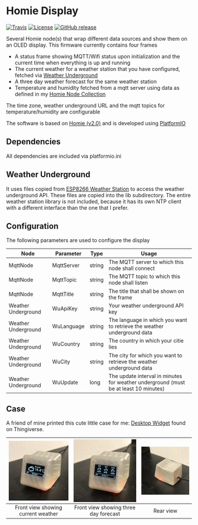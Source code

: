 # Homie Display

[![Travis](https://img.shields.io/travis/luebbe/homie-display.svg?branch=master&style=flat)](https://travis-ci.org/luebbe/homie-display)
[![License](https://img.shields.io/github/license/mashape/apistatus.svg?style=flat)](https://opensource.org/licenses/MIT)
[![GitHub release](https://img.shields.io/github/release/luebbe/homie-display.svg?style=flat)](https://github.com/luebbe/homie-display/releases)

Several Homie node(s) that wrap different data sources and show them on an OLED display.
This firmware currently contains four frames

* A status frame showing MQTT/Wifi status upon initialization and the current time when everything is up and running
* The current weather for a weather station that you have configured, fetched via [Weather Underground](https://www.wunderground.com/)
* A three day weather forecast for the same weather station
* Temperature and humidity fetched from a mqtt server using data as defined in my [Homie Node Collection](https://github.com/luebbe/homie-node-collection)

The time zone, weather underground URL and the mqtt topics for temperature/humidity are configurable

The software is based on [Homie (v2.0)](https://github.com/marvinroger/homie-esp8266) and is developed using [PlatformIO](https://github.com/platformio)

## Dependencies

All dependencies are included via platformio.ini

## Weather Underground

It uses files copied from [ESP8266 Weather Station](https://github.com/squix78/esp8266-weather-station) to access the weather underground API. These files are copied into the lib subdirectory. The entire weather station library is not included, because it has its own NTP client with a different interface than the one that I prefer.

## Configuration

The following parameters are used to configure the display

Node                | Parameter           | Type        | Usage
------------------- | ------------------- | ----------- | -----
MqttNode            | MqttServer          | string      | The MQTT server to which this node shall connect|
MqttNode            | MqttTopic           | string      | The MQTT topic to which this node shall listen|
MqttNode            | MqttTitle           | string      | The title that shall be shown on the frame|
Weather Underground | WuApiKey            | string      | Your weather underground API key|
Weather Underground | WuLanguage          | string      | The language in which you want to retrieve the weather underground data|
Weather Underground | WuCountry           | string      | The country in which your citie lies|
Weather Underground | WuCity              | string      | The city for which you want to retrieve the weather underground data|
Weather Underground | WuUpdate            | long        | The update interval in minutes for weather underground (must be at least 10 minutes)|

## Case

A friend of mine printed this cute little case for me: [Desktop Widget](https://www.thingiverse.com/thing:857858/#files) found on Thingiverse.

| <img src="./images/Case_Front1.jpg" align="center" width="200"> | <img src="./images/Case_Front2.jpg" align="center" width="200"> | <img src="./images/Case_Rear.jpg" align="center" width="200"> |
|:---:|:---:|:---:|
|  Front view showing current weather | Front view showing three day forecast | Rear view |
